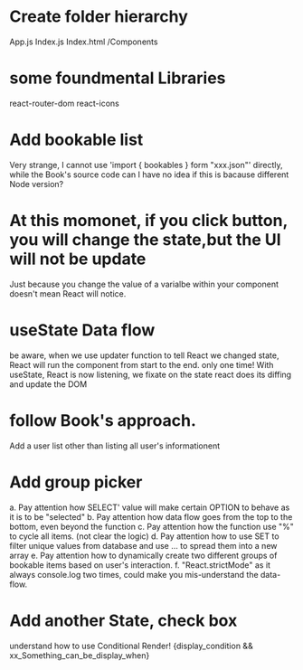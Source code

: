 # Create folder hierarchy

App.js
Index.js
Index.html
/Components

# some foundmental Libraries

react-router-dom
react-icons

# Add bookable list

Very strange, I cannot use 'import { bookables } form "xxx.json"' directly, while the Book's source code can
I have no idea if this is bacause different Node version?

# At this momonet, if you click button, you will change the state,but the UI will not be update

Just because you change the value of a varialbe within your component doesn't mean React will notice.

# useState Data flow

be aware, when we use updater function to tell React we changed state, React will run the component
from start to the end. only one time!
With useState, React is now listening,
we fixate on the state
react does its diffing and update the DOM

# follow Book's approach.

Add a user list other than listing all user's informationent

# Add group picker

a. Pay attention how SELECT' value will make certain OPTION to behave as it is to be "selected"
b. Pay attention how data flow goes from the top to the bottom, even beyond the function
c. Pay attention how the function use "%" to cycle all items. (not clear the logic)
d. Pay attention how to use SET to filter unique values from database and use ... to spread them into a new array
e. Pay attention how to dynamically create two different groups of bookable items based on user's interaction.
f. "React.strictMode" as it always console.log two times, could make you mis-understand the data-flow.

# Add another State, check box

understand how to use Conditional Render! {display_condition && xx_Something_can_be_display_when}
